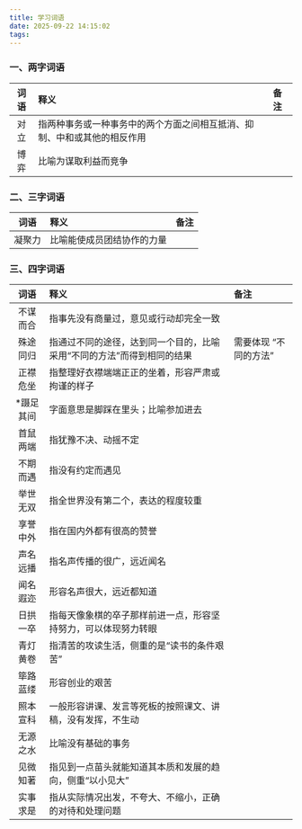 ```yaml
---
title: 学习词语
date: 2025-09-22 14:15:02
tags:
---
```


### 一、两字词语

| 词语 | 释义                                                                     | 备注 |
| :--: | :----------------------------------------------------------------------- | :--- |
| 对立 | 指两种事务或一种事务中的两个方面之间相互抵消、抑制、中和或其他的相反作用 |      |
| 博弈 | 比喻为谋取利益而竞争                                                     |      |

### 二、三字词语

|  词语  | 释义                       | 备注 |
| :----: | :------------------------- | :--- |
| 凝聚力 | 比喻能使成员团结协作的力量 |      |

### 三、四字词语

|    词语    | 释义                                                                   | 备注                  |
| :--------: | :--------------------------------------------------------------------- | :-------------------- |
|  不谋而合  | 指事先没有商量过，意见或行动却完全一致                                 |                       |
|  殊途同归  | 指通过不同的途径，达到同一个目的，比喻采用“不同的方法”而得到相同的结果 | 需要体现 “不同的方法” |
|  正襟危坐  | 指整理好衣襟端端正正的坐着，形容严肃或拘谨的样子                       |                       |
| \*蹑足其间 | 字面意思是脚踩在里头；比喻参加进去                                     |                       |
|  首鼠两端  | 指犹豫不决、动摇不定                                                   |                       |
|  不期而遇  | 指没有约定而遇见                                                       |                       |
|  举世无双  | 指全世界没有第二个，表达的程度较重                                     |                       |
|  享誉中外  | 指在国内外都有很高的赞誉                                               |                       |
|  声名远播  | 指名声传播的很广，远近闻名                                             |                       |
|  闻名遐迩  | 形容名声很大，远近都知道                                               |                       |
|  日拱一卒  | 指每天像象棋的卒子那样前进一点，形容坚持努力，可以体现努力转眼         |                       |
|  青灯黄卷  | 指清苦的攻读生活，侧重的是“读书的条件艰苦”                             |                       |
|  筚路蓝缕  | 形容创业的艰苦                                                         |                       |
|  照本宣科  | 一般形容讲课、发言等死板的按照课文、讲稿，没有发挥，不生动             |                       |
|  无源之水  | 比喻没有基础的事务                                                     |                       |
|  见微知著  | 指见到一点苗头就能知道其本质和发展的趋向，侧重“以小见大”               |                       |
|  实事求是  | 指从实际情况出发，不夸大、不缩小，正确的对待和处理问题                 |                       |
